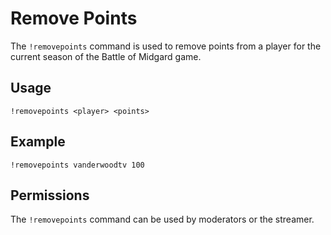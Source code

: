 # Remove Points

The `!removepoints` command is used to remove points from a player for the current season of the Battle of Midgard game.

## Usage

`!removepoints <player> <points>`

## Example

`!removepoints vanderwoodtv 100`

## Permissions

The `!removepoints` command can be used by moderators or the streamer.